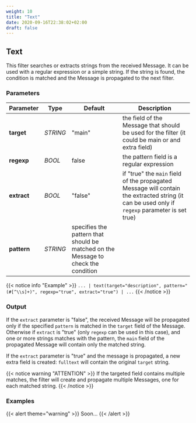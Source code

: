 ```yaml
---
weight: 10
title: "Text"
date: 2020-09-16T22:38:02+02:00
draft: false
---
```


## Text

This filter searches or extracts strings from the received Message. It can be used with a regular expression or a simple string.
If the string is found, the condition is matched and the Message is propagated to the next filter.

### Parameters

 | Parameter | Type | Default | Description 
 | --- | --- | --- | --- |
 | **target** | _STRING_ | "main" | the field of the Message that should be used for the filter (it could be main or and extra field) |
 | **regexp** | _BOOL_ | false | the pattern field is a regular expression |
 | **extract** | _BOOL_ | "false" | if "true" the `main` field of the propagated Message will contain the extracted string (it can be used only if `regexp` parameter is set true) |
 | **pattern** | _STRING_ | specifies the pattern that should be matched on the Message to check the condition |

 
{{< notice info "Example" >}} 
`... | text(target="description", pattern="(#[^\\s]+)", regexp="true", extract="true") | ...`
{{< /notice >}}

### Output

If the `extract` parameter is "false", the received Message will be propagated only if the specified `pattern` is matched in the `target` field of the Message. 
Otherwise if `extract` is "true" (only `regexp` can be used in this case), and one or more strings matches with the pattern, the `main` field of the propagated Message will contain only the matched string.

If the `extract` parameter is "true" and the message is propagated, a new extra field is created: `fulltext` will contain the original `target` string.

{{< notice warning "ATTENTION" >}} 
If the targeted field contains multiple matches, the filter will create and propagate multiple Messages, one for each matched string. 
{{< /notice >}}

### Examples

{{< alert theme="warning" >}}
Soon...
{{< /alert >}} 